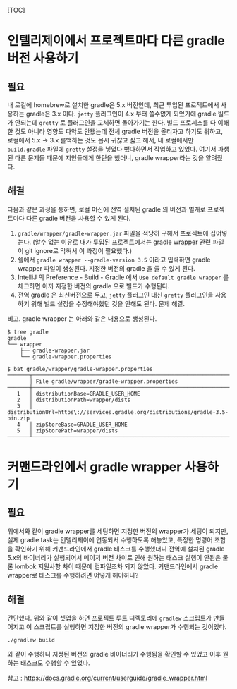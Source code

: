 [TOC]


# 인텔리제이에서 프로젝트마다 다른 gradle 버전 사용하기

## 필요

내 로컬에 homebrew로 설치한 gradle은 5.x 버전인데, 최근 투입된 프로젝트에서 사용하는 gradle은 3.x 이다. `jetty` 플러그인이 4.x 부터 쓸수없게 되었기에 gradle 빌드가 안되는데 `gretty` 로 플러그인을 교체하면 돌아가기는 한다. 빌드 프로세스를 다 이해한 것도 아니라 영향도 파악도 안됐는데 전체 gradle 버전을 올리자고 하기도 뭐하고, 로컬에서 5.x -> 3.x 롤백하는 것도 몹시 귀찮고 싫고 해서, 내 로컬에서만 `build.gradle` 파일에 `gretty` 설정을 넣었다 뺐다하면서 작업하고 있었다. 여기서 파생된 다른 문제들 때문에 지인들에게 한탄을 했더니, gradle wrapper라는 것을 알려줬다.

## 해결

다음과 같은 과정을 통하면, 로컬 머신에 전역 설치된 gradle 의 버전과 별개로 프로젝트마다 다른 gradle 버전을 사용할 수 있게 된다.

 1. `gradle/wrapper/gradle-wrapper.jar` 파일을 적당히 구해서 프로젝트에 집어넣는다. (알수 없는 이유로 내가 투입된 프로젝트에서는 gradle wrapper 관련 파일이 git ignore로 막혀서 이 과정이 필요했다.)
 1. 쉘에서 `gradle wrapper --gradle-version 3.5` 이라고 입력하면 gradle wrapper 파일이 생성된다. 지정한 버전의 gradle 을 쓸 수 있게 된다.
 1. IntelliJ 의 Preference - Build - Gradle 에서 `Use default gradle wrapper` 를 체크하면 아까 지정한 버전의 gradle 으로 빌드가 수행된다.
 1. 전역 gradle 은 최신버전으로 두고, `jetty` 플러그인 대신 `gretty` 플러그인을 사용하기 위해 빌드 설정을 수정해야했던 것을 안해도 된다. 문제 해결.

비고. gradle wrapper 는 아래와 같은 내용으로 생성된다.


```
$ tree gradle
gradle
└── wrapper
    ├── gradle-wrapper.jar
    └── gradle-wrapper.properties

$ bat gradle/wrapper/gradle-wrapper.properties
───────┬───────────────────────────────────────────────────────────────────────────────────────────
       │ File gradle/wrapper/gradle-wrapper.properties
───────┼───────────────────────────────────────────────────────────────────────────────────────────
   1   │ distributionBase=GRADLE_USER_HOME
   2   │ distributionPath=wrapper/dists
   3   │ distributionUrl=https\://services.gradle.org/distributions/gradle-3.5-bin.zip
   4   │ zipStoreBase=GRADLE_USER_HOME
   5   │ zipStorePath=wrapper/dists
───────┴───────────────────────────────────────────────────────────────────────────────────────────
```

# 커맨드라인에서 gradle wrapper 사용하기

## 필요

위에서와 같이 gradle wrapper를 세팅하면 지정한 버전의 wrapper가 세팅이 되지만, 실제 gradle task는 인텔리제이에 연동되서 수행하도록 해놓았고, 특정한 명령어 조합을 확인하기 위해 커맨드라인에서 gradle 태스크를 수행했더니 전역에 설치된 gradle 5.x의 바이너리가 실행되어서 메이저 버전 차이로 인해 원하는 태스크 실행이 안됨은 물론 lombok 지원사항 차이 때문에 컴파일조차 되지 않았다. 커맨드라인에서 gradle wrapper로 태스크를 수행하려면 어떻게 해야하나?

## 해결

간단했다. 위와 같이 셋업을 하면 프로젝트 루트 디렉토리에 `gradlew` 스크립트가 만들어지고 이 스크립트를 실행하면 지정한 버전의 gradle wrapper가 수행되는 것이었다.

```
./gradlew build
````
와 같이 수행하니 지정된 버전의 gradle 바이너리가 수행됨을 확인할 수 있었고 이후 원하는 태스크도 수행할 수 있었다.


참고 : https://docs.gradle.org/current/userguide/gradle_wrapper.html
